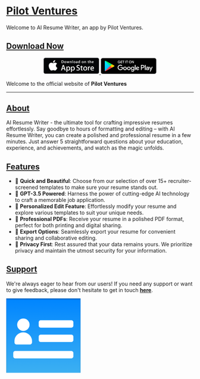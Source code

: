 # **[Pilot Ventures](https://ai-resume-builder.github.io/)**

Welcome to AI Resume Writer, an app by Pilot Ventures.

## **[Download Now](https://apps.apple.com/ca/app/ai-resume-writer/id6463698204)**

<p align="center">
    <a href="https://apps.apple.com/ca/app/ai-resume-writer/id6463698204">
        <img src="https://raw.githubusercontent.com/AI-Resume-Builder/AI-Resume-Builder.github.io/main/get-apple-store.jpg" alt="Available on the App Store" width="150">
    </a>
    <a href="https://play.google.com/store/apps/details?id=com.wloo.airesume">
        <img src="https://raw.githubusercontent.com/AI-Resume-Builder/AI-Resume-Builder.github.io/main/get-play-store.jpg" alt="Available on Google Play" width="150">
    </a>
</p>

Welcome to the official website of **Pilot Ventures**

---

## **[About](https://ai-resume-builder.github.io/)**

AI Resume Writer - the ultimate tool for crafting impressive resumes effortlessly. Say goodbye to hours of formatting and editing – with AI Resume Writer, you can create a polished and professional resume in a few minutes. Just answer 5 straightforward questions about your education, experience, and achievements, and watch as the magic unfolds.

## **[Features](https://ai-resume-builder.github.io/)**

- 🌟 **Quick and Beautiful**: Choose from our selection of over 15+ recruiter-screened templates to make sure your resume stands out.
- 🤖 **GPT-3.5 Powered**: Harness the power of cutting-edge AI technology to craft a memorable job application.
- 📝 **Personalized Edit Feature**: Effortlessly modify your resume and explore various templates to suit your unique needs.
- 📄 **Professional PDFs**: Receive your resume in a polished PDF format, perfect for both printing and digital sharing.
- 🔄 **Export Options**: Seamlessly export your resume for convenient sharing and collaborative editing.
- 🔐 **Privacy First**: Rest assured that your data remains yours. We prioritize privacy and maintain the utmost security for your information.


## **[Support](https://ai-resume-builder.github.io/)**

We're always eager to hear from our users! If you need any support or want to give feedback, please don't hesitate to get in touch **[here](https://forms.gle/dkonS5PPThD3oqVB7)**.

<img src="https://raw.githubusercontent.com/AI-Resume-Builder/airesumewriter.github.io/main/Group%2040.png" width="200"> 
